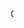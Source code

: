 <HTML>
<HEAD>

</HEAD>

<BODY>
  <MARQUEE>CENTRO DE ESTUDIOS DE BACHILLERATO CEB 5/11<MARQUEE>
<CENTER><H1>Paginas web</H1></CENTER>
<HR>
<P>Centro de estudio de bachillerato ceb 511
<p>Yazmin Alexandra Flores Cedillo
  <P>Ismael sanchez ruiz</P>
  <p>Ximena jocelyn lopez lopes </p>
<p>Ramiro Reyna Torres
<p>602
  <P></P>
</BODY>
</HTML>
</HEAD>
<BODY>
<IMG SRC="https://encrypted-tbn0.gstatic.com/images?q=tbn:ANd9GcTJvXTV_RGtLKkZYQYkoIw1BuZAOL3FHGYSPw&s">
<a href="https://yazmincedillo.github.io/pagina1/">pagina 1</a>
<a href="https://yazmincedillo.github.io/pagina2/">pagina 2</a>
<a href="https://yazmincedillo.github.io/pagina3/">pagina 3</a>
<a href="https://yazmincedillo.github.io/pagina4/">pagina 4</a>
<a href="https://yazmincedillo.github.io/pagina5/">pagina 5</a>

